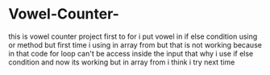 # Vowel-Counter-
this is vowel counter project first to for i put vowel in if else condition using or method but first time i using in array from but that is not working because in that code for loop can't be access inside the input that why i use if else condition and now its working but in array from i think i try next time 
